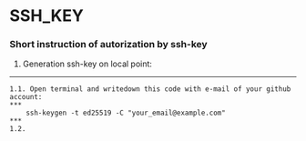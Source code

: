 # SSH_KEY #
### Short instruction of autorization by ssh-key ###

1. Generation ssh-key on local point:
***
    1.1. Open terminal and writedown this code with e-mail of your github account:
    ***
        ssh-keygen -t ed25519 -C "your_email@example.com"
    ***
    1.2.
